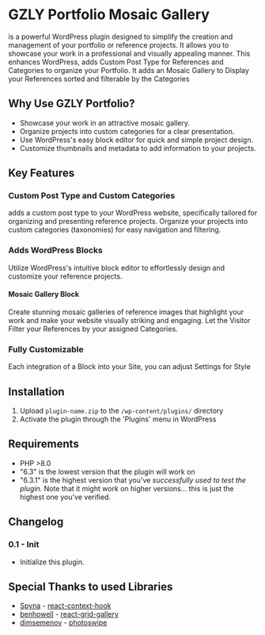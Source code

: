 # GZLY Portfolio Mosaic Gallery
is a powerful WordPress plugin designed to simplify the creation and management of your portfolio or reference projects. It allows you to showcase your work in a professional and visually appealing manner.
This enhances WordPress, adds Custom Post Type for References and Categories to organize your Portfolio. It adds an Mosaic Gallery to Display your References sorted and filterable by the Categories

## Why Use **GZLY Portfolio**?
* Showcase your work in an attractive mosaic gallery.
* Organize projects into custom categories for a clear presentation.
* Use WordPress's easy block editor for quick and simple project design.
* Customize thumbnails and metadata to add information to your projects.

## Key Features

### Custom Post Type and Custom Categories
adds a custom post type to your WordPress website, specifically tailored for organizing and presenting reference projects.
Organize your projects into custom categories (taxonomies) for easy navigation and filtering.

### Adds WordPress Blocks
Utilize WordPress's intuitive block editor to effortlessly design and customize your reference projects.

#### Mosaic Gallery Block
Create stunning mosaic galleries of reference images that highlight your work and make your website visually striking and engaging.
Let the Visitor Filter your References by your assigned Categories.

### Fully Customizable
Each integration of a Block into your Site, you can adjust Settings for Style


## Installation

1. Upload `plugin-name.zip` to the `/wp-content/plugins/` directory
1. Activate the plugin through the 'Plugins' menu in WordPress

## Requirements
- PHP >8.0 
- "6.3" is the lowest version that the plugin will work on
- "6.3.1" is the highest version that you've *successfully used to test the plugin*. Note that it might work on
    higher versions... this is just the highest one you've verified.

## Changelog

### 0.1 - Init
* Initialize this plugin.

## Special Thanks to used Libraries
- [Spyna](https://github.com/Spyna) - [react-context-hook](https://github.com/Spyna/react-context-hook)
- [benhowell](https://github.com/benhowell) - [react-grid-gallery](https://github.com/benhowell/react-grid-gallery)
- [dimsemenov](https://github.com/dimsemenov) - [photoswipe](https://github.com/dimsemenov/photoswipe)
